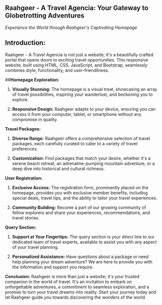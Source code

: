 ## **Raahgeer - A Travel Agencia: Your Gateway to Globetrotting Adventures**

*Experience the World through Raahgeer's Captivating Homepage*

## **Introduction:**
Raahgeer - A Travel Agencia is not just a website; it's a beautifully crafted portal that opens doors to exciting travel opportunities. This responsive website, built using HTML, CSS, JavaScript, and Bootstrap, seamlessly combines style, functionality, and user-friendliness.

##**Homepage Exploration:**
1. **Visually Stunning:** The homepage is a visual treat, showcasing an array of travel possibilities, inspiring your wanderlust, and beckoning you to explore.

2. **Responsive Design:** Raahgeer adapts to your device, ensuring you can access it from your computer, tablet, or smartphone without any compromise in quality.

**Travel Packages:**
1. **Diverse Range:** Raahgeer offers a comprehensive selection of travel packages, each carefully curated to cater to a variety of travel preferences.

2. **Customization:** Find packages that match your desire, whether it's a serene beach retreat, an adrenaline-pumping mountain adventure, or a deep dive into historical and cultural richness.

**User Registration:**
1. **Exclusive Access:** The registration form, prominently placed on the homepage, provides you with exclusive member benefits, including special deals, travel tips, and the ability to tailor your travel experiences.

2. **Community Building:** Become a part of our growing community of fellow explorers and share your experiences, recommendations, and travel stories.

**Query Section:**
1. **Support at Your Fingertips:** The query section is your direct line to our dedicated team of travel experts, available to assist you with any aspect of your travel planning.

2. **Personalized Assistance:** Have questions about a package or need help planning your dream adventure? We are here to provide you with the information and support you require.

**Conclusion:**
Raahgeer is more than just a website; it's your trusted companion in the world of travel. It's an invitation to embark on unforgettable adventures, a commitment to seamless exploration, and a promise to turn your travel dreams into reality. Start your journey today and let Raahgeer guide you towards discovering the wonders of the world.

